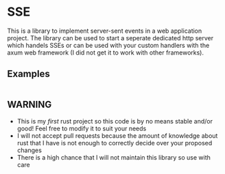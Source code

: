 # SSE
This is a library to implement server-sent events in a web application project. The library can be used to start a seperate dedicated http server which handels SSEs or can be used with your custom handlers with the axum web framework (I did not get it to work with other frameworks).

## Examples
```rust

```

## WARNING
- This is my _first_ rust project so this code is by no means stable and/or good! Feel free to modify it to suit your needs
- I will not accept pull requests because the amount of knowledge about rust that I have is not enough to correctly decide over your proposed changes
- There is a high chance that I will not maintain this library so use with care
